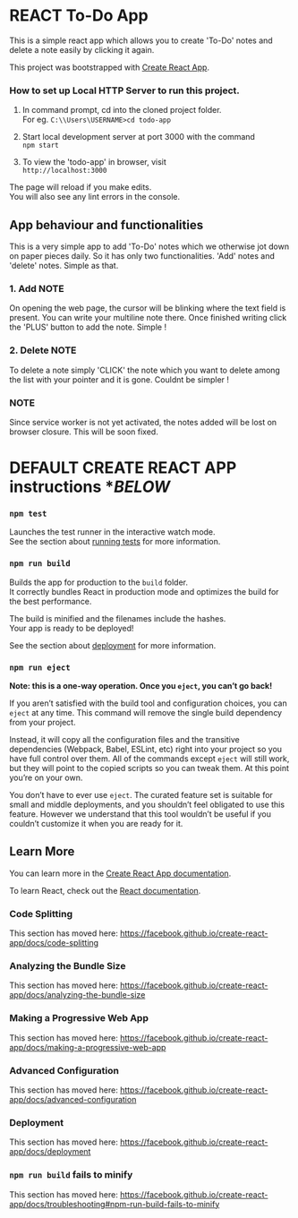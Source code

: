 # REACT To-Do App
This is a simple react app which allows you to create 'To-Do' notes and delete a note easily by clicking it again. 

This project was bootstrapped with [Create React App](https://github.com/facebook/create-react-app).

### How to set up Local HTTP Server to run this project.

1. In command prompt, cd into the cloned project folder.<br>
For eg. `C:\\Users\USERNAME>cd todo-app`

2. Start local development server at port 3000 with the command<br>
`npm start`

3. To view the 'todo-app' in browser, visit<br>
`http://localhost:3000`

The page will reload if you make edits.<br>
You will also see any lint errors in the console.

## App behaviour and functionalities

This is a very simple app to add 'To-Do' notes which we otherwise jot down on paper pieces daily. So it has only two functionalities. 'Add' notes and 'delete' notes. Simple as that. 

### 1. Add NOTE
On opening the web page, the cursor will be blinking where the text field is present. You can write your multiline note there. Once finished writing click the 'PLUS' button to add the note. Simple !


### 2. Delete NOTE
To delete a note simply 'CLICK' the note which you want to delete among the list with your pointer and it is gone. Couldnt be simpler !

### NOTE 
Since service worker is not yet activated, the notes added will be lost on browser closure. This will be soon fixed. 



# DEFAULT CREATE REACT APP instructions ****BELOW***


### `npm test`

Launches the test runner in the interactive watch mode.<br>
See the section about [running tests](https://facebook.github.io/create-react-app/docs/running-tests) for more information.

### `npm run build`

Builds the app for production to the `build` folder.<br>
It correctly bundles React in production mode and optimizes the build for the best performance.

The build is minified and the filenames include the hashes.<br>
Your app is ready to be deployed!

See the section about [deployment](https://facebook.github.io/create-react-app/docs/deployment) for more information.

### `npm run eject`

**Note: this is a one-way operation. Once you `eject`, you can’t go back!**

If you aren’t satisfied with the build tool and configuration choices, you can `eject` at any time. This command will remove the single build dependency from your project.

Instead, it will copy all the configuration files and the transitive dependencies (Webpack, Babel, ESLint, etc) right into your project so you have full control over them. All of the commands except `eject` will still work, but they will point to the copied scripts so you can tweak them. At this point you’re on your own.

You don’t have to ever use `eject`. The curated feature set is suitable for small and middle deployments, and you shouldn’t feel obligated to use this feature. However we understand that this tool wouldn’t be useful if you couldn’t customize it when you are ready for it.

## Learn More

You can learn more in the [Create React App documentation](https://facebook.github.io/create-react-app/docs/getting-started).

To learn React, check out the [React documentation](https://reactjs.org/).

### Code Splitting

This section has moved here: https://facebook.github.io/create-react-app/docs/code-splitting

### Analyzing the Bundle Size

This section has moved here: https://facebook.github.io/create-react-app/docs/analyzing-the-bundle-size

### Making a Progressive Web App

This section has moved here: https://facebook.github.io/create-react-app/docs/making-a-progressive-web-app

### Advanced Configuration

This section has moved here: https://facebook.github.io/create-react-app/docs/advanced-configuration

### Deployment

This section has moved here: https://facebook.github.io/create-react-app/docs/deployment

### `npm run build` fails to minify

This section has moved here: https://facebook.github.io/create-react-app/docs/troubleshooting#npm-run-build-fails-to-minify
